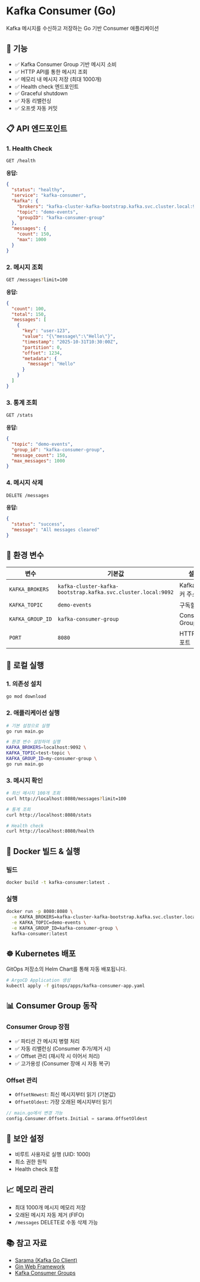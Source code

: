 # Kafka Consumer (Go)

Kafka 메시지를 수신하고 저장하는 Go 기반 Consumer 애플리케이션


## 🚀 기능

- ✅ Kafka Consumer Group 기반 메시지 소비
- ✅ HTTP API를 통한 메시지 조회
- ✅ 메모리 내 메시지 저장 (최대 1000개)
- ✅ Health check 엔드포인트
- ✅ Graceful shutdown
- ✅ 자동 리밸런싱
- ✅ 오프셋 자동 커밋

## 📋 API 엔드포인트

### 1. Health Check
```bash
GET /health
```


**응답:**
```json
{
  "status": "healthy",
  "service": "kafka-consumer",
  "kafka": {
    "brokers": "kafka-cluster-kafka-bootstrap.kafka.svc.cluster.local:9092",
    "topic": "demo-events",
    "groupID": "kafka-consumer-group"
  },
  "messages": {
    "count": 150,
    "max": 1000
  }
}
```

### 2. 메시지 조회
```bash
GET /messages?limit=100
```

**응답:**
```json
{
  "count": 100,
  "total": 150,
  "messages": [
    {
      "key": "user-123",
      "value": "{\"message\":\"Hello\"}",
      "timestamp": "2025-10-31T10:30:00Z",
      "partition": 0,
      "offset": 1234,
      "metadata": {
        "message": "Hello"
      }
    }
  ]
}
```

### 3. 통계 조회
```bash
GET /stats
```

**응답:**
```json
{
  "topic": "demo-events",
  "group_id": "kafka-consumer-group",
  "message_count": 150,
  "max_messages": 1000
}
```

### 4. 메시지 삭제
```bash
DELETE /messages
```

**응답:**
```json
{
  "status": "success",
  "message": "All messages cleared"
}
```

## 🔧 환경 변수

| 변수 | 기본값 | 설명 |
|------|--------|------|
| `KAFKA_BROKERS` | `kafka-cluster-kafka-bootstrap.kafka.svc.cluster.local:9092` | Kafka 브로커 주소 |
| `KAFKA_TOPIC` | `demo-events` | 구독할 토픽 |
| `KAFKA_GROUP_ID` | `kafka-consumer-group` | Consumer Group ID |
| `PORT` | `8080` | HTTP 서버 포트 |

## 🏃 로컬 실행

### 1. 의존성 설치
```bash
go mod download
```

### 2. 애플리케이션 실행
```bash
# 기본 설정으로 실행
go run main.go

# 환경 변수 설정하여 실행
KAFKA_BROKERS=localhost:9092 \
KAFKA_TOPIC=test-topic \
KAFKA_GROUP_ID=my-consumer-group \
go run main.go
```

### 3. 메시지 확인
```bash
# 최신 메시지 100개 조회
curl http://localhost:8080/messages?limit=100

# 통계 조회
curl http://localhost:8080/stats

# Health check
curl http://localhost:8080/health
```

## 🐳 Docker 빌드 & 실행

### 빌드
```bash
docker build -t kafka-consumer:latest .
```

### 실행
```bash
docker run -p 8080:8080 \
  -e KAFKA_BROKERS=kafka-cluster-kafka-bootstrap.kafka.svc.cluster.local:9092 \
  -e KAFKA_TOPIC=demo-events \
  -e KAFKA_GROUP_ID=kafka-consumer-group \
  kafka-consumer:latest
```

## ☸️ Kubernetes 배포

GitOps 저장소의 Helm Chart를 통해 자동 배포됩니다.

```bash
# ArgoCD Application 생성
kubectl apply -f gitops/apps/kafka-consumer-app.yaml
```

## 📊 Consumer Group 동작

### Consumer Group 장점
- ✅ 파티션 간 메시지 병렬 처리
- ✅ 자동 리밸런싱 (Consumer 추가/제거 시)
- ✅ Offset 관리 (재시작 시 이어서 처리)
- ✅ 고가용성 (Consumer 장애 시 자동 복구)

### Offset 관리
- `OffsetNewest`: 최신 메시지부터 읽기 (기본값)
- `OffsetOldest`: 가장 오래된 메시지부터 읽기

```go
// main.go에서 변경 가능
config.Consumer.Offsets.Initial = sarama.OffsetOldest
```

## 🔐 보안 설정

- 비루트 사용자로 실행 (UID: 1000)
- 최소 권한 원칙
- Health check 포함

## 📈 메모리 관리

- 최대 1000개 메시지 메모리 저장
- 오래된 메시지 자동 제거 (FIFO)
- `/messages` DELETE로 수동 삭제 가능

## 📚 참고 자료

- [Sarama (Kafka Go Client)](https://github.com/IBM/sarama)
- [Gin Web Framework](https://github.com/gin-gonic/gin)
- [Kafka Consumer Groups](https://kafka.apache.org/documentation/#consumerapi)

